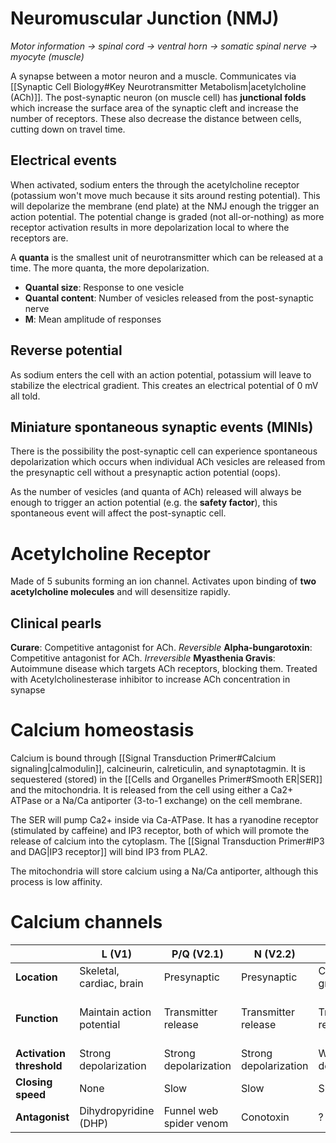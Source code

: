 # Neuromuscular Junction (NMJ)
*Motor information → spinal cord → ventral horn → somatic spinal nerve → myocyte (muscle)*

A synapse between a motor neuron and a muscle. Communicates via [[Synaptic Cell Biology#Key Neurotransmitter Metabolism|acetylcholine (ACh)]]. The post-synaptic neuron (on muscle cell) has **junctional folds** which increase the surface area of the synaptic cleft and increase the number of receptors. These also decrease the distance between cells, cutting down on travel time.
## Electrical events
When activated, sodium enters the through the acetylcholine receptor (potassium won't move much because it sits around resting potential). This will depolarize the membrane (end plate) at the NMJ enough the trigger an action potential. The potential change is graded (not all-or-nothing) as more receptor activation results in more depolarization local to where the receptors are.

A **quanta** is the smallest unit of neurotransmitter which can be released at a time. The more quanta, the more depolarization. 
- **Quantal size**: Response to one vesicle
- **Quantal content**: Number of vesicles released from the post-synaptic nerve
- **M**: Mean amplitude of responses
## Reverse potential
As sodium enters the cell with an action potential, potassium will leave to stabilize the electrical gradient. This creates an electrical potential of 0 mV all told.
## Miniature spontaneous synaptic events (MINIs)
There is the possibility the post-synaptic cell can experience spontaneous depolarization which occurs when individual ACh vesicles are released from the presynaptic cell without a presynaptic action potential (oops). 

As the number of vesicles (and quanta of ACh) released will always be enough to trigger an action potential (e.g. the **safety factor**), this spontaneous event will affect the post-synaptic cell.
# Acetylcholine Receptor
Made of 5 subunits forming an ion channel. Activates upon binding of **two acetylcholine molecules** and will desensitize rapidly.
## Clinical pearls
**Curare**: Competitive antagonist for ACh. *Reversible*
**Alpha-bungarotoxin**: Competitive antagonist for ACh. *Irreversible*
**Myasthenia Gravis**: Autoimmune disease which targets ACh receptors, blocking them. Treated with Acetylcholinesterase inhibitor to increase ACh concentration in synapse
# Calcium homeostasis
Calcium is bound through [[Signal Transduction Primer#Calcium signaling|calmodulin]], calcineurin, calreticulin, and synaptotagmin. It is sequestered (stored) in the [[Cells and Organelles Primer#Smooth ER|SER]] and the mitochondria. It is released from the cell using either a Ca2+ ATPase or a Na/Ca antiporter (3-to-1 exchange) on the cell membrane.

The SER will pump Ca2+ inside via Ca-ATPase. It has a ryanodine receptor (stimulated by caffeine) and IP3 receptor, both of which will promote the release of calcium into the cytoplasm. The [[Signal Transduction Primer#IP3 and DAG|IP3 receptor]] will bind IP3 from PLA2.

The mitochondria will store calcium using a Na/Ca antiporter, although this process is low affinity.
# Calcium channels
|                          | L (V1)                    | P/Q (V2.1)              | N (V2.2)              | R (V2.3)            | T (V3)                                |
| ------------------------ | ------------------------- | ----------------------- | --------------------- | ------------------- | ------------------------------------- |
| **Location**             | Skeletal, cardiac, brain  | Presynaptic             | Presynaptic           | Cerebellar granules | Cardiac, brain                        |
| **Function**             | Maintain action potential | Transmitter release     | Transmitter release   | Transmitter release | Rhythm (e.g. heart beats/brain waves) |
| **Activation threshold** | Strong depolarization     | Strong depolarization   | Strong depolarization | Weak depolarization | Weak depolarization                   |
| **Closing speed**        | None                      | Slow                    | Slow                  | Slow                | Fast                                  |
| **Antagonist**           | Dihydropyridine (DHP)     | Funnel web spider venom | Conotoxin             | ?                   | Nickel ions                           |
